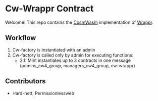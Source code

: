 # Cw-Wrappr Contract

Welcome! This repo contains the [CosmWasm](https://cosmwasm.com/) implementation of [Wrappr](https://www.wrappr.wtf/).

## Workflow

1. Cw-factory is instantiated with an admin
2. Cw-factory is called only by admin for executing functions:
    - 2.1: Mint instantiates up to 3 contracts in one message (admins_cw4_group, managers_cw4_group, cw-wrappr)

## Contributors
- Hard-nett, Permissionlessweb

